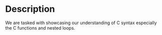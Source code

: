 # Description
We are tasked with showcasing our understanding of C syntax especially the C functions and nested loops. 
<br>
